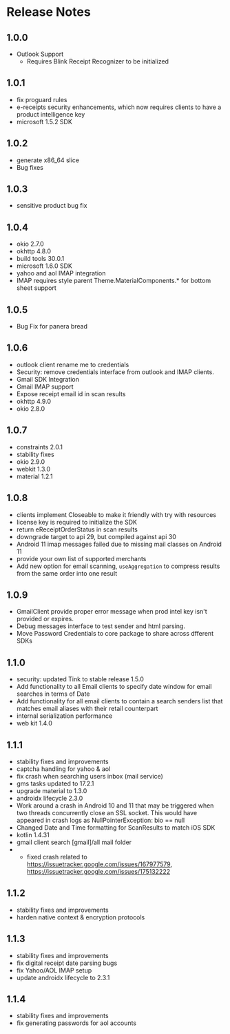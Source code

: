 # Release Notes

## 1.0.0

- Outlook Support
    - Requires Blink Receipt Recognizer to be initialized

## 1.0.1

- fix proguard rules
- e-receipts security enhancements, which now requires clients to have a product intelligence key
- microsoft 1.5.2 SDK

## 1.0.2

- generate x86_64 slice
- Bug fixes

## 1.0.3

- sensitive product bug fix

## 1.0.4

- okio 2.7.0
- okhttp 4.8.0
- build tools 30.0.1
- microsoft 1.6.0 SDK
- yahoo and aol IMAP integration
- IMAP requires style parent Theme.MaterialComponents.* for bottom sheet support

## 1.0.5
- Bug Fix for panera bread

## 1.0.6

- outlook client rename me to credentials
- Security: remove credentials interface from outlook and IMAP clients.
- Gmail SDK Integration
- Gmail IMAP support
- Expose receipt email id in scan results
- okhttp 4.9.0
- okio 2.8.0

## 1.0.7

- constraints 2.0.1
- stability fixes
- okio 2.9.0
- webkit 1.3.0
- material 1.2.1

## 1.0.8

- clients implement Closeable to make it friendly with try with resources
- license key is required to initialize the SDK
- return eReceiptOrderStatus in scan results
- downgrade target to api 29, but compiled against api 30
- Android 11 imap messages failed due to missing mail classes on Android 11
- provide your own list of supported merchants
- Add new option for email scanning, `useAggregation` to compress results from the same order into one result

## 1.0.9

- GmailClient provide proper error message when prod intel key isn't provided or expires.
- Debug messages interface to test sender and html parsing.
- Move Password Credentials to core package to share across dfferent SDKs

## 1.1.0

- security: updated Tink to stable release 1.5.0
- Add functionality to all Email clients to specify date window for email searches in terms of Date
- Add functionality for all email clients to contain a search senders list that matches email aliases with their retail
counterpart
- internal serialization performance
- web kit 1.4.0

## 1.1.1

- stability fixes and improvements
- captcha handling for yahoo & aol
- fix crash when searching users inbox (mail service)
- gms tasks updated to 17.2.1
- upgrade material to 1.3.0
- androidx lifecycle 2.3.0
- Work around a crash in Android 10 and 11 that may be triggered when two threads concurrently close an SSL socket. This would have appeared in crash logs as NullPointerException: bio == null
- Changed Date and Time formatting for ScanResults to match iOS SDK
- kotlin 1.4.31
- gmail client search [gmail]/all mail folder
- - fixed crash related to https://issuetracker.google.com/issues/167977579, https://issuetracker.google.com/issues/175132222

## 1.1.2

- stability fixes and improvements
- harden native context & encryption protocols

## 1.1.3

- stability fixes and improvements
- fix digital receipt date parsing bugs
- fix Yahoo/AOL IMAP setup
- update androidx lifecycle to 2.3.1

## 1.1.4

- stability fixes and improvements
- fix generating passwords for aol accounts
